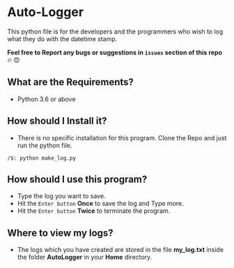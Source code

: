 # Auto-Logger
This python file is for the developers and the programmers who wish to log what they do with the datetime stamp.

**Feel free to Report any bugs or suggestions in `issues` section of this repo** :fire: :heart_eyes: 

## What are the Requirements?

- Python 3.6 or above

## How should I Install it?

- There is no specific installation for this program. Clone the Repo and just run the python file.

```
/$: python make_log.py
```

## How should I use this program?

- Type the log you want to save.
- Hit the `Enter button` **Once** to save the log and Type more.
- Hit the `Enter button` **Twice** to terminate the program. 

## Where to view my logs?

- The logs which you have created are stored in the file **my_log.txt** inside the folder **AutoLogger** in your **Home** directory.
